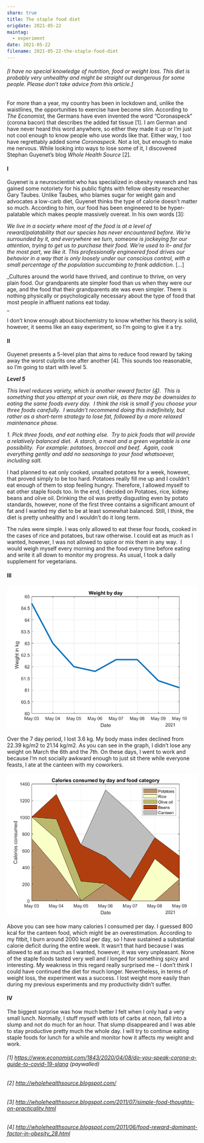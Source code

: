 ```yaml
---
share: true
title: The staple food diet
origdate: 2021-05-22
maintag:
  - experiment
date: 2021-05-22
filename: 2021-05-22-the-staple-food-diet
---
```


###### _\[I have no special knowledge of nutrition, food or weight loss. This diet is probably very unhealthy and might be straight out dangerous for some people. Please don’t take advice from this article.]_

For more than a year, my country has been in lockdown and, unlike the waistlines, the opportunities to exercise have become slim. According to _The Economist,_ the Germans have even invented the word “Coronaspeck” (corona bacon) that describes the added fat tissue [1]. I am German and have never heard this word anywhere, so either they made it up or I’m just not cool enough to know people who use words like that. Either way, I too have regrettably added some _Coronaspeck_. Not a lot, but enough to make me nervous. While looking into ways to lose some of it, I discovered Stephan Guyenet’s blog _Whole Health Source_ [2].

#### I

Guyenet is a neuroscientist who has specialized in obesity research and has gained some notoriety for his public fights with fellow obesity researcher Gary Taubes. Unlike Taubes, who blames sugar for weight gain and advocates a low-carb diet, Guyenet thinks the type of calorie doesn’t matter so much. According to him, our food has been engineered to be hyper-palatable which makes people massively overeat. In his own words [3]:

_We live in a society where most of the food is at a level of reward/palatability that our species has never encountered before. We’re surrounded by it, and everywhere we turn, someone is jockeying for our attention, trying to get us to purchase their food. We’re used to it– and for the most part, we like it. This professionally engineered food drives our behavior in a way that is only loosely under our conscious control, with a small percentage of the population succumbing to frank addiction._ […]

_Cultures around the world have thrived, and continue to thrive, on very plain food. Our grandparents ate simpler food than us when they were our age, and the food that their grandparents ate was even simpler. There is nothing physically or psychologically necessary about the type of food that most people in affluent nations eat today.  
_

I don’t know enough about biochemistry to know whether his theory is solid, however, it seems like an easy experiment, so I’m going to give it a try.

#### II

Guyenet presents a 5-level plan that aims to reduce food reward by taking away the worst culprits one after another [4]. This sounds too reasonable, so I’m going to start with level 5.

_**Level 5**_

_This level reduces variety, which is another reward factor ([4](http://www.ncbi.nlm.nih.gov/pubmed/21593492)).  This is something that you attempt at your own risk, as there may be downsides to eating the same foods every day.  I think the risk is small if you choose your three foods carefully.  I wouldn’t recommend doing this indefinitely, but rather as a short-term strategy to lose fat, followed by a more relaxed maintenance phase._

_1. Pick three foods, and eat nothing else.  Try to pick foods that will provide a relatively balanced diet.  A starch, a meat and a green vegetable is one possibility.  For example: potatoes, broccoli and beef.  Again, cook everything gently and add no seasonings to your food whatsoever, including salt._

I had planned to eat only cooked, unsalted potatoes for a week, however, that proved simply to be too hard. Potatoes really fill me up and I couldn’t eat enough of them to stop feeling hungry. Therefore, I allowed myself to eat other staple foods too. In the end, I decided on Potatoes, rice, kidney beans and olive oil. Drinking the oil was pretty disgusting even by potato standards, however, none of the first three contains a significant amount of fat and I wanted my diet to be at least somewhat balanced. Still, I think, the diet is pretty unhealthy and I wouldn’t do it long term.

The rules were simple. I was only allowed to eat these four foods, cooked in the cases of rice and potatoes, but raw otherwise. I could eat as much as I wanted, however, I was not allowed to spice or mix them in any way.  I would weigh myself every morning and the food every time before eating and write it all down to monitor my progress. As usual, I took a daily supplement for vegetarians.

#### III

![weightbyday.png](../images/obsidian/weightbyday.png)

Over the 7 day period, I lost 3.6 kg. My body mass index declined from 22.39 kg/m2 to 21.14 kg/m2. As you can see in the graph, I didn’t lose any weight on March the 6th and the 7th. On these days, I went to work and because I’m not socially awkward enough to just sit there while everyone feasts, I ate at the canteen with my coworkers.

![caloriesconsumed.png](../images/obsidian/caloriesconsumed.png)

Above you can see how many calories I consumed per day. I guessed 800 kcal for the canteen food, which might be an overestimation. According to my fitbit, I burn around 2000 kcal per day, so I have sustained a substantial calorie deficit during the entire week. It wasn’t that hard because I was allowed to eat as much as I wanted, however, it was very unpleasant. None of the staple foods tasted very well and I longed for something spicy and interesting. My weakness in this regard really surprised me – I don’t think I could have continued the diet for much longer. Nevertheless, in terms of weight loss, the experiment was a success. I lost weight more easily than during my previous experiments and my productivity didn’t suffer.

#### IV

The biggest surprise was how much better I felt when I only had a very small lunch. Normally, I stuff myself with lots of carbs at noon, fall into a slump and not do much for an hour. That slump disappeared and I was able to stay productive pretty much the whole day. I will try to continue eating staple foods for lunch for a while and monitor how it affects my weight and work.

###### [1] https://www.economist.com/1843/2020/04/08/do-you-speak-corona-a-guide-to-covid-19-slang (paywalled)
###### [2] http://wholehealthsource.blogspot.com/
###### [3] http://wholehealthsource.blogspot.com/2011/07/simple-food-thoughts-on-practicality.html
###### [4] http://wholehealthsource.blogspot.com/2011/06/food-reward-dominant-factor-in-obesity_28.html